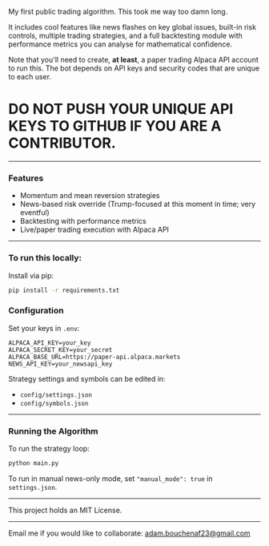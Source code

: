 My first public trading algorithm. This took me way too damn long.

It includes cool features like news flashes on key global issues, built-in risk controls, multiple trading strategies, and a full backtesting module with performance metrics you can analyse for mathematical confidence.

Note that you'll need to create, **at least**, a paper trading Alpaca API account to run this. The bot depends on API keys and security codes that are unique to each user.

# DO NOT PUSH YOUR UNIQUE API KEYS TO GITHUB IF YOU ARE A CONTRIBUTOR.

---

### Features

- Momentum and mean reversion strategies
- News-based risk override (Trump-focused at this moment in time; very eventful)
- Backtesting with performance metrics
- Live/paper trading execution with Alpaca API

---

### To run this locally:

Install via pip:

```bash
pip install -r requirements.txt
```

### Configuration

Set your keys in `.env`:

```
ALPACA_API_KEY=your_key
ALPACA_SECRET_KEY=your_secret
ALPACA_BASE_URL=https://paper-api.alpaca.markets
NEWS_API_KEY=your_newsapi_key
```

Strategy settings and symbols can be edited in:

- `config/settings.json`
- `config/symbols.json`

---

### Running the Algorithm

To run the strategy loop:

```bash
python main.py
```

To run in manual news-only mode, set `"manual_mode": true` in `settings.json`.

---

This project holds an MIT License.

---

Email me if you would like to collaborate: adam.bouchenaf23@gmail.com


